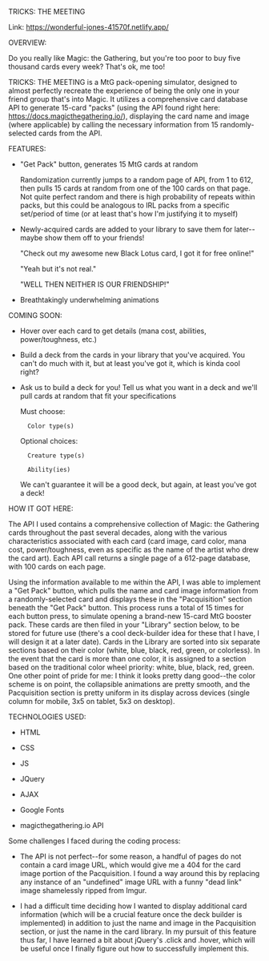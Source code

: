 TRICKS: THE MEETING

Link: https://wonderful-jones-41570f.netlify.app/

OVERVIEW:

Do you really like Magic: the Gathering, but you're too poor to buy five thousand cards every week?
That's ok, me too!

TRICKS: THE MEETING is a MtG pack-opening simulator, designed to almost perfectly recreate the experience of being the only one in your friend group that's into Magic. It utilizes a comprehensive card database API to generate 15-card "packs" (using the API found right here: https://docs.magicthegathering.io/), displaying the card name and image (where applicable) by calling the necessary information from 15 randomly-selected cards from the API.

FEATURES:

* "Get Pack" button, generates 15 MtG cards at random

    Randomization currently jumps to a random page of API, from 1 to 612, then pulls 15 cards at random from one of the 100 cards on that page. Not quite perfect random and there is high probability of repeats within packs, but this could be analogous to IRL packs from a specific set/period of time (or at least that's how I'm justifying it to myself)

* Newly-acquired cards are added to your library to save them for later--maybe show them off to your friends!

    "Check out my awesome new Black Lotus card, I got it for free online!"

    "Yeah but it's not real."

    "WELL THEN NEITHER IS OUR FRIENDSHIP!"

* Breathtakingly underwhelming animations

COMING SOON:

* Hover over each card to get details (mana cost, abilities, power/toughness, etc.) 

* Build a deck from the cards in your library that you've acquired. You can't do much with it, but at least you've got it, which is kinda cool right?

* Ask us to build a deck for you! Tell us what you want in a deck and we'll pull cards at random that fit your specifications

    Must choose:

        Color type(s)

    Optional choices:

        Creature type(s)

        Ability(ies)

    We can't guarantee it will be a good deck, but again, at least you've got a deck!

HOW IT GOT HERE:

The API I used contains a comprehensive collection of Magic: the Gathering cards throughout the past several decades, along with the various characteristics associated with each card (card image, card color, mana cost, power/toughness, even as specific as the name of the artist who drew the card art). Each API call returns a single page of a 612-page database, with 100 cards on each page.

Using the information available to me within the API, I was able to implement a "Get Pack" button, which pulls the name and card image information from a randomly-selected card and displays these in the "Pacquisition" section beneath the "Get Pack" button. This process runs a total of 15 times for each button press, to simulate opening a brand-new 15-card MtG booster pack. These cards are then filed in your "Library" section below, to be stored for future use (there's a cool deck-builder idea for these that I have, I will design it at a later date). Cards in the Library are sorted into six separate sections based on their color (white, blue, black, red, green, or colorless). In the event that the card is more than one color, it is assigned to a section based on the traditional color wheel priority: white, blue, black, red, green. One other point of pride for me: I think it looks pretty dang good--the color scheme is on point, the collapsible animations are pretty smooth, and the Pacquisition section is pretty uniform in its display across devices (single column for mobile, 3x5 on tablet, 5x3 on desktop).

TECHNOLOGIES USED:

* HTML

* CSS

* JS

* JQuery

* AJAX

* Google Fonts

* magicthegathering.io API

Some challenges I faced during the coding process:

* The API is not perfect--for some reason, a handful of pages do not contain a card image URL, which would give me a 404 for the card image portion of the Pacquisition. I found a way around this by replacing any instance of an "undefined" image URL with a funny "dead link" image shamelessly ripped from Imgur.

* I had a difficult time deciding how I wanted to display additional card information (which will be a crucial feature once the deck builder is implemented) in addition to just the name and image in the Pacquisition section, or just the name in the card library. In my pursuit of this feature thus far, I have learned a bit about jQuery's .click and .hover, which will be useful once I finally figure out how to successfully implement this.